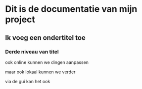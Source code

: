 # Dit is de documentatie van mijn project
## Ik voeg een ondertitel toe
### Derde niveau van titel

ook online kunnen we dingen aanpassen

maar ook lokaal kunnen we verder

via de gui kan het ook